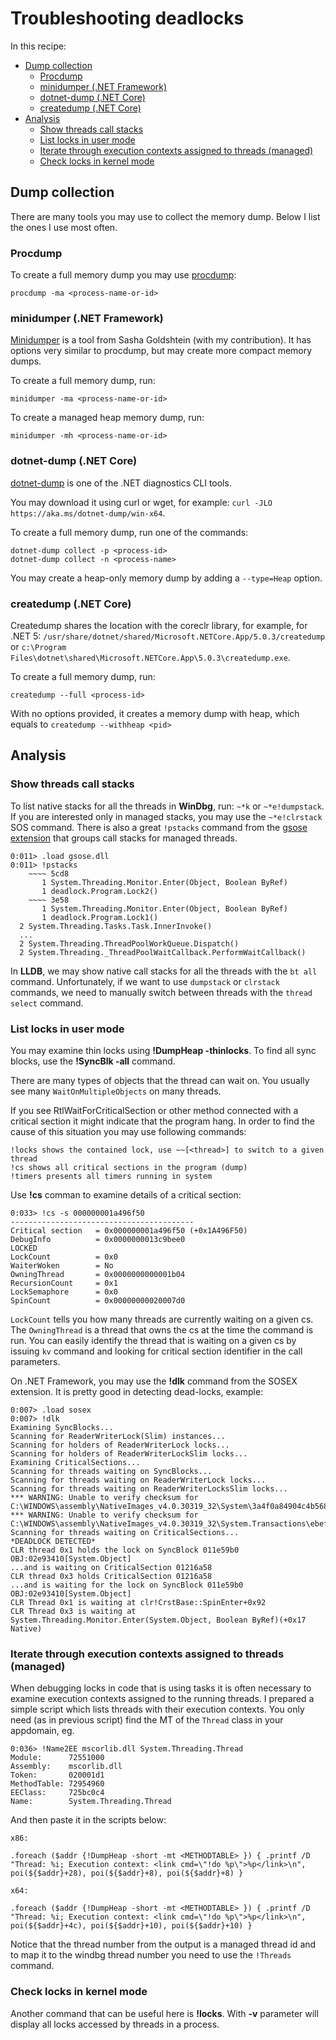 
Troubleshooting deadlocks
=========================

In this recipe:

- [Dump collection](#dump-collection)
  - [Procdump](#procdump)
  - [minidumper (.NET Framework)](#minidumper-net-framework)
  - [dotnet-dump (.NET Core)](#dotnet-dump-net-core)
  - [createdump (.NET Core)](#createdump-net-core)
- [Analysis](#analysis)
  - [Show threads call stacks](#show-threads-call-stacks)
  - [List locks in user mode](#list-locks-in-user-mode)
  - [Iterate through execution contexts assigned to threads (managed)](#iterate-through-execution-contexts-assigned-to-threads-managed)
  - [Check locks in kernel mode](#check-locks-in-kernel-mode)

## Dump collection

There are many tools you may use to collect the memory dump. Below I list the ones I use most often.

### Procdump

To create a full memory dump you may use [procdump](https://live.sysinternals.com):

    procdump -ma <process-name-or-id>

### minidumper (.NET Framework)

[Minidumper](https://github.com/goldshtn/minidumper) is a tool from Sasha Goldshtein (with my contribution). It has options very similar to procdump, but may create more compact memory dumps.

To create a full memory dump, run:

    minidumper -ma <process-name-or-id>

To create a managed heap memory dump, run:

    minidumper -mh <process-name-or-id>

### dotnet-dump (.NET Core)

[dotnet-dump](https://docs.microsoft.com/en-us/dotnet/core/diagnostics/dotnet-dump) is one of the .NET diagnostics CLI tools.

You may download it using curl or wget, for example: `curl -JLO https://aka.ms/dotnet-dump/win-x64`.

To create a full memory dump, run one of the commands:

    dotnet-dump collect -p <process-id>
    dotnet-dump collect -n <process-name>

You may create a heap-only memory dump by adding a `--type=Heap` option.

### createdump (.NET Core)

Createdump shares the location with the coreclr library, for example, for .NET 5: `/usr/share/dotnet/shared/Microsoft.NETCore.App/5.0.3/createdump` or `c:\Program Files\dotnet\shared\Microsoft.NETCore.App\5.0.3\createdump.exe`.

To create a full memory dump, run:

    createdump --full <process-id>

With no options provided, it creates a memory dump with heap, which equals to `createdump --withheap <pid>`

## Analysis

### Show threads call stacks

To list native stacks for all the threads in **WinDbg**, run: `~*k` or `~*e!dumpstack`. If you are interested only in managed stacks, you may use the `~*e!clrstack` SOS command. There is also a great `!pstacks` command from the [gsose extension](https://github.com/chrisnas/DebuggingExtensions) that groups call stacks for managed threads.

```
0:011> .load gsose.dll
0:011> !pstacks
    ~~~~ 5cd8
       1 System.Threading.Monitor.Enter(Object, Boolean ByRef)
       1 deadlock.Program.Lock2()
    ~~~~ 3e58
       1 System.Threading.Monitor.Enter(Object, Boolean ByRef)
       1 deadlock.Program.Lock1()
  2 System.Threading.Tasks.Task.InnerInvoke()
  ...
  2 System.Threading.ThreadPoolWorkQueue.Dispatch()
  2 System.Threading._ThreadPoolWaitCallback.PerformWaitCallback()
```

In **LLDB**, we may show native call stacks for all the threads with the `bt all` command. Unfortunately, if we want to use `dumpstack` or `clrstack` commands, we need to manually switch between threads with the `thread select` command.

### List locks in user mode

You may examine thin locks using **!DumpHeap -thinlocks**.  To find all sync blocks, use the **!SyncBlk -all** command.

There are many types of objects that the thread can wait on. You usually see many `WaitOnMultipleObjects` on many threads.

If you see RtlWaitForCriticalSection or other method connected with a critical section it might indicate that the program hang. In order to find the cause of this situation you may use following commands:

    !locks shows the contained lock, use ~~[<thread>] to switch to a given thread
    !cs shows all critical sections in the program (dump)
    !timers presents all timers running in system

Use **!cs** comman to examine details of a critical section:

    0:033> !cs -s 000000001a496f50
    -----------------------------------------
    Critical section   = 0x000000001a496f50 (+0x1A496F50)
    DebugInfo          = 0x0000000013c9bee0
    LOCKED
    LockCount          = 0x0
    WaiterWoken        = No
    OwningThread       = 0x0000000000001b04
    RecursionCount     = 0x1
    LockSemaphore      = 0x0
    SpinCount          = 0x00000000020007d0

`LockCount` tells you how many threads are currently waiting on a given cs. The `OwningThread` is a thread that owns the cs at the time the command is run. You can easily identify the thread that is waiting on a given cs by issuing `kv` command and looking for critical section identifier in the call parameters.

On .NET Framework, you may use the **!dlk** command from the SOSEX extension. It is pretty good in detecting dead-locks, example:

```
0:007> .load sosex
0:007> !dlk
Examining SyncBlocks...
Scanning for ReaderWriterLock(Slim) instances...
Scanning for holders of ReaderWriterLock locks...
Scanning for holders of ReaderWriterLockSlim locks...
Examining CriticalSections...
Scanning for threads waiting on SyncBlocks...
Scanning for threads waiting on ReaderWriterLock locks...
Scanning for threads waiting on ReaderWriterLocksSlim locks...
*** WARNING: Unable to verify checksum for C:\WINDOWS\assembly\NativeImages_v4.0.30319_32\System\3a4f0a84904c4b568b6621b30306261c\System.ni.dll
*** WARNING: Unable to verify checksum for C:\WINDOWS\assembly\NativeImages_v4.0.30319_32\System.Transactions\ebef418f08844f99287024d1790a62a4\System.Transactions.ni.dll
Scanning for threads waiting on CriticalSections...
*DEADLOCK DETECTED*
CLR thread 0x1 holds the lock on SyncBlock 011e59b0 OBJ:02e93410[System.Object]
...and is waiting on CriticalSection 01216a58
CLR thread 0x3 holds CriticalSection 01216a58
...and is waiting for the lock on SyncBlock 011e59b0 OBJ:02e93410[System.Object]
CLR Thread 0x1 is waiting at clr!CrstBase::SpinEnter+0x92
CLR Thread 0x3 is waiting at System.Threading.Monitor.Enter(System.Object, Boolean ByRef)(+0x17 Native)
```

### Iterate through execution contexts assigned to threads (managed)

When debugging locks in code that is using tasks it is often necessary to examine execution contexts assigned to the running threads. I prepared a simple script which lists threads with their execution contexts. You only need (as in previous script) find the MT of the `Thread` class in your appdomain, eg.

```
0:036> !Name2EE mscorlib.dll System.Threading.Thread
Module:      72551000
Assembly:    mscorlib.dll
Token:       020001d1
MethodTable: 72954960
EEClass:     725bc0c4
Name:        System.Threading.Thread
```

And then paste it in the scripts below:

    x86:

    .foreach ($addr {!DumpHeap -short -mt <METHODTABLE> }) { .printf /D "Thread: %i; Execution context: <link cmd=\"!do %p\">%p</link>\n", poi(${$addr}+28), poi(${$addr}+8), poi(${$addr}+8) }

    x64:

    .foreach ($addr {!DumpHeap -short -mt <METHODTABLE> }) { .printf /D "Thread: %i; Execution context: <link cmd=\"!do %p\">%p</link>\n", poi(${$addr}+4c), poi(${$addr}+10), poi(${$addr}+10) }

Notice that the thread number from the output is a managed thread id and to map it to the windbg thread number you need to use the `!Threads` command.

### Check locks in kernel mode

Another command that can be useful here is **!locks**. With **-v** parameter will display all locks accessed by threads in a process.

